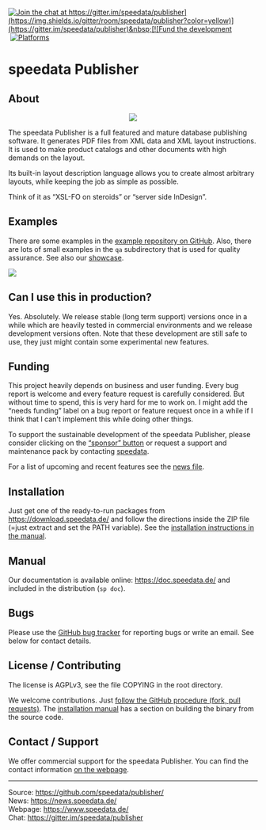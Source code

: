[![Join the chat at https://gitter.im/speedata/publisher](https://img.shields.io/gitter/room/speedata/publisher?color=yellow)](https://gitter.im/speedata/publisher)&nbsp;[![Fund the development](https://img.shields.io/badge/Sponsor-Fund%20development-yellow)](https://github.com/sponsors/speedata)&nbsp;[![Platforms](https://img.shields.io/badge/Platform-Mac%2FLinux%2FWindows-lightgrey)](https://doc.speedata.de/publisher/en/installation/)

speedata Publisher
==================

About
-----

<p align="center"><img src="https://i.imgur.com/yzUJlVv.png"></p>


The speedata Publisher is a full featured and mature database publishing software. It generates PDF files from XML data and XML layout instructions. It is used to make product catalogs and other documents with high demands on the layout.

Its built-in layout description language allows you to create almost arbitrary layouts, while keeping the job as simple as possible.

Think of it as “XSL-FO on steroids” or “server side InDesign”.

Examples
--------

There are some examples in the [example repository on GitHub](https://github.com/speedata/examples). Also, there are lots of small examples in the `qa` subdirectory that is used for quality assurance. See also our [showcase](https://showcase.speedata.de/).

<img src="https://doc.speedata.de/publisher/static/img/beispiele.png">

Can I use this in production?
-----------------------------

Yes. Absolutely. We release stable (long term support) versions once in a while which are heavily tested in commercial environments and we release development versions often. Note that these development are still safe to use, they just might contain some experimental new features.

Funding
-------

This project heavily depends on business and user funding.
Every bug report is welcome and every feature request is carefully considered.
But without time to spend, this is very hard for me to work on.
I might add the “needs funding” label on a bug report or feature request once in a while if I think that I can't implement this while doing other things.

To support the sustainable development of the speedata Publisher, please consider clicking on the [“sponsor” button](https://github.com/sponsors/speedata) or request a support and maintenance pack by contacting [speedata](https://www.speedata.de/imprint/).

For a list of upcoming and recent features see the [news file](News.md).

Installation
------------

Just get one of the ready-to-run packages from <https://download.speedata.de/> and follow the directions inside the ZIP file (=just extract and set the PATH variable). See the [installation instructions in the manual](https://doc.speedata.de/publisher/en/installation/).


Manual
------
Our documentation is available online: <https://doc.speedata.de/> and included in the distribution (`sp doc`).


Bugs
----

Please use the [GitHub bug tracker](https://github.com/speedata/publisher/issues) for reporting bugs or write an email. See below for contact details.


License / Contributing
----------------------

The license is AGPLv3, see the file COPYING in the root directory.

We welcome contributions. Just [follow the GitHub procedure (fork, pull requests)](https://help.github.com/articles/using-pull-requests/). The [installation manual](https://doc.speedata.de/publisher/en/installation/) has a section on building the binary from the source code.

Contact / Support
-----------------

We offer commercial support for the speedata Publisher. You can find the contact information [on the webpage](https://www.speedata.de/imprint/).


--------
Source: <https://github.com/speedata/publisher/> <br>
News: <https://news.speedata.de/> <br>
Webpage: <https://www.speedata.de/> <br>
Chat: <https://gitter.im/speedata/publisher>

